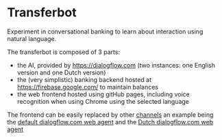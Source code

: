 # Transferbot
Experiment in conversational banking to learn about interaction using natural language.

The transferbot is composed of 3 parts:
- the AI, provided by https://dialogflow.com (two instances: one English version and one Dutch version)
- the (very simplistic) banking backend hosted at https://firebase.google.com/ to maintain balances
- the web frontend hosted using gitHub pages, including voice recognition when using Chrome using the selected language

The frontend can be easily replaced by other [channels](https://docs.api.ai/docs/integrations) an example being the [default dialogflow.com web agent](https://console.dialogflow.com/api-client/demo/embedded/transferbot) and the [Dutch dialogflow.com web agent](https://console.dialogflow.com/api-client/demo/embedded/transferbotNL)
